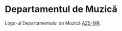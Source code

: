 Departamentul de Muzică
=======================

Logo-ul Departamentului de Muzică [AZS-MR](http://www.azsmr.ro/).
